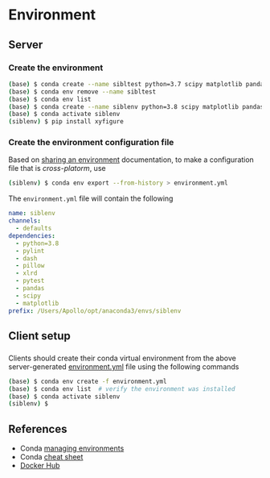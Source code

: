 # Environment

## Server

### Create the environment

```bash
(base) $ conda create --name sibltest python=3.7 scipy matplotlib pandas pillow
(base) $ conda env remove --name sibltest
(base) $ conda env list
(base) $ conda create --name siblenv python=3.8 scipy matplotlib pandas pillow dash xlrd pylint pytest flake8
(base) $ conda activate siblenv
(siblenv) $ pip install xyfigure
```

### Create the environment configuration file

Based on [sharing an environment](https://docs.conda.io/projects/conda/en/latest/user-guide/tasks/manage-environments.html#sharing-an-environment) documentation, to make a configuration file that is *cross-platorm*, use

```bash
(siblenv) $ conda env export --from-history > environment.yml
```

The `environment.yml` file will contain the following

```yml
name: siblenv
channels:
  - defaults
dependencies:
  - python=3.8
  - pylint
  - dash
  - pillow
  - xlrd
  - pytest
  - pandas
  - scipy
  - matplotlib
prefix: /Users/Apollo/opt/anaconda3/envs/siblenv
```


## Client setup

### 

Clients should create their conda virtual environment from the above server-generated [environment.yml](environment.yml) file using the following commands

```bash
(base) $ conda env create -f environment.yml
(base) $ conda env list  # verify the environment was installed
(base) $ conda activate siblenv
(siblenv) $
```



## References

* Conda [managing environments](https://docs.conda.io/projects/conda/en/latest/user-guide/tasks/manage-environments.html)
* Conda [cheat sheet](https://docs.conda.io/projects/conda/en/4.6.0/_downloads/52a95608c49671267e40c689e0bc00ca/conda-cheatsheet.pdf)
* [Docker Hub](https://hub.docker.com/)
